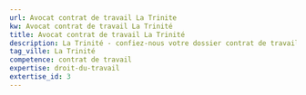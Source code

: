 ```yaml
---
url: Avocat contrat de travail La Trinite
kw: Avocat contrat de travail La Trinité
title: Avocat contrat de travail La Trinité
description: La Trinité - confiez-nous votre dossier contrat de travail
tag_ville: La Trinité
competence: contrat de travail
expertise: droit-du-travail
extertise_id: 3
---
```

